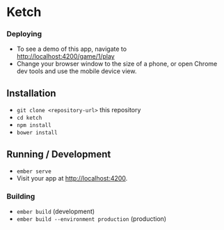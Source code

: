 # Ketch


### Deploying

* To see a demo of this app, navigate to [http://localhost:4200/game/1/play](http://localhost:4200/game/1/play)
* Change your browser window to the size of a phone, or open Chrome dev tools and use the mobile device view.

## Installation

* `git clone <repository-url>` this repository
* `cd ketch`
* `npm install`
* `bower install`

## Running / Development

* `ember serve`
* Visit your app at [http://localhost:4200](http://localhost:4200).

### Building

* `ember build` (development)
* `ember build --environment production` (production)

